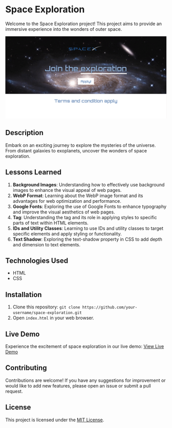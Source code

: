 # Space Exploration

Welcome to the Space Exploration project! This project aims to provide an immersive experience into the wonders of outer space.

![Space Exploration](images/space_exploration.png)

## Description

Embark on an exciting journey to explore the mysteries of the universe. From distant galaxies to exoplanets, uncover the wonders of space exploration.

## Lessons Learned

1. **Background Images**: Understanding how to effectively use background images to enhance the visual appeal of web pages.
2. **WebP Format**: Learning about the WebP image format and its advantages for web optimization and performance.
3. **Google Fonts**: Exploring the use of Google Fonts to enhance typography and improve the visual aesthetics of web pages.
4. **<span> Tag**: Understanding the <span> tag and its role in applying styles to specific parts of text within HTML elements.
5. **IDs and Utility Classes**: Learning to use IDs and utility classes to target specific elements and apply styling or functionality.
6. **Text Shadow**: Exploring the text-shadow property in CSS to add depth and dimension to text elements.

## Technologies Used

- HTML
- CSS

## Installation

1. Clone this repository: `git clone https://github.com/your-username/space-exploration.git`
2. Open `index.html` in your web browser.

## Live Demo

Experience the excitement of space exploration in our live demo: [View Live Demo](https://space-exploration-demo.com)

## Contributing

Contributions are welcome! If you have any suggestions for improvement or would like to add new features, please open an issue or submit a pull request.

## License

This project is licensed under the [MIT License](LICENSE).
